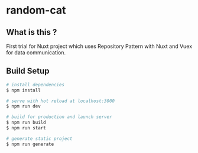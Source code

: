 # random-cat

## What is this ?

First trial for Nuxt project which uses Repository Pattern with Nuxt and Vuex for data communication.

## Build Setup

```bash
# install dependencies
$ npm install

# serve with hot reload at localhost:3000
$ npm run dev

# build for production and launch server
$ npm run build
$ npm run start

# generate static project
$ npm run generate
```



